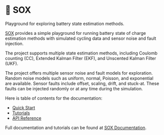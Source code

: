 # 🧦 SOX

Playground for exploring battery state estimation methods.

[SOX](https://sox.readthedocs.io/en/latest/) provides a simple playground for running battery state of charge estimation methods with 
simulated cycling data and sensor noise and fault injection. 

The project supports multiple state estimation methods, including Coulomb counting (CC), Extended Kalman Filter (EKF), and Unscented Kalman Filter (UKF).

The project offers multiple sensor noise and fault models for exploration. Random noise models such as uniform, normal, Poisson, and exponential are available. Sensor faults include offset, scaling, drift, and stuck-at. These faults can be injected randomly or at any time during the simulation.

Here is table of contents for the documentation:

- [Quick Start](https://sox.readthedocs.io/en/latest/get_started.html)
- [Tutorials](https://sox.readthedocs.io/en/latest/tutorials.html)
- [API Reference](https://sox.readthedocs.io/en/latest/autoapi/index.html)


Full documentation and tutorials can be found at [SOX Documentation](https://sox.readthedocs.io/en/latest/).